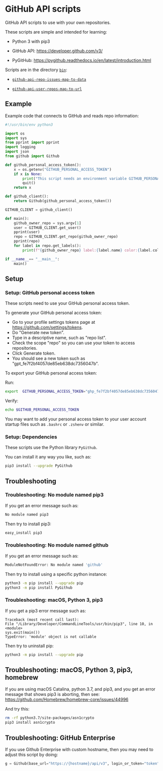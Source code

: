 # GitHub API scripts

GitHub API scripts to use with your own repositories.

These scripts are simple and intended for learning:

* Python 3 with pip3

* GitHub API: https://developer.github.com/v3/

* PyGitHub: https://pygithub.readthedocs.io/en/latest/introduction.html

Scripts are in the directory [`bin`](bin):

* [`github-api-repo-issues-map-to-data`](bin/github-api-repo-issues-map-to-data)

* [`github-api-user-repos-map-to-url`](bin/github-api-repo-issues-map-to-url)


## Example

Example code that connects to GitHub and reads repo information:

```python
#!/usr/bin/env python3

import os
import sys
from pprint import pprint
import logging
import json
from github import Github

def github_personal_access_token():
    x = os.getenv("GITHUB_PERSONAL_ACCESS_TOKEN")
    if x is None:
        print("This script needs an environment variable GITHUB_PERSONAL_ACCESS_TOKEN.", file=sys.stderr)
        quit()
    return x

def github_client():
    return Github(github_personal_access_token())

GITHUB_CLIENT = github_client()

def main():
    github_owner_repo = sys.argv[1]
    user = GITHUB_CLIENT.get_user()
    pprint(user)
    repo = GITHUB_CLIENT.get_repo(github_owner_repo)
    pprint(repo)
    for label in repo.get_labels():
        print(f"{github_owner_repo} label:{label.name} color:{label.color}")

if __name__== "__main__":
    main()
```


## Setup


### Setup: GitHub personal access token

These scripts need to use your GitHub personal access token.

To generate your GitHub personal access token:
 
  * Go to your profile settings tokens page at <https://github.com/settings/tokens>.
  * Do "Generate new token".
  * Type in a descriptive name, such as "repo list".
  * Check the scope "repo" so you can use your token to access repositories.
  * Click Generate token.
  * You should see a new token such as "gpt_fe7f2bf4057de85eb638dc7356047b".
   
To export your GitHub personal access token:

Run:

```sh
export  GITHUB_PERSONAL_ACCESS_TOKEN="ghp_fe7f2bf4057de85eb638dc7356047b"
```

Verify:

```sh
echo $GITHUB_PERSONAL_ACCESS_TOKEN
```

You may want to add your personal access token to your user account startup files such as `.bashrc` or `.zshenv` or similar.


### Setup: Dependencies

These scripts use the Python library `PyGithub`.

You can install it any way you like, such as:

```sh
pip3 install --upgrade PyGithub
```


## Troubleshooting


### Troubleshooting: No module named pip3

If you get an error message such as:

```sh
No module named pip3
```

Then try to install pip3:

```sh
easy_install pip3
```


### Troubleshooting: No module named github

If you get an error message such as:

```sh
ModuleNotFoundError: No module named 'github'
```

Then try to install using a specific python instance:

```sh
python3 -m pip install --upgrade pip
python3 -m pip install PyGithub
```


### Troubleshooting: macOS, Python 3, pip3

If you get a pip3 error message such as:

```
Traceback (most recent call last):
File "/Library/Developer/CommandLineTools/usr/bin/pip3", line 10, in <module>
sys.exit(main())
TypeError: 'module' object is not callable
```

Then try to uninstall pip:

```sh
python3 -m pip install --upgrade pip
```


## Troubleshooting: macOS, Python 3, pip3, homebrew

If you are using macOS Catalina, python 3.7, and pip3, and
you get an error message that shows pip3 is aborting, then
see: https://github.com/Homebrew/homebrew-core/issues/44996

And try this:

```sh
rm -rf python3.7/site-packages/asn1crypto
pip3 install asn1crypto
```


## Troubleshooting: GitHub Enterprise

If you use Github Enterprise with custom hostname,
then you may need to adjust this script by doing:

```python
g = Github(base_url="https://{hostname}/api/v3", login_or_token="token")
```

